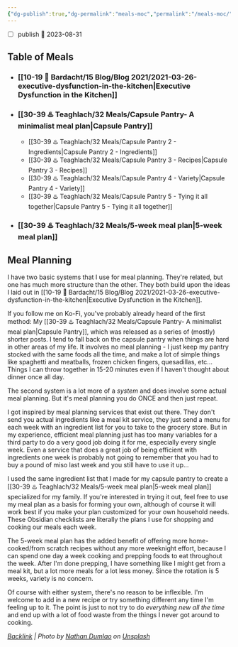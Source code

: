 ```yaml
---
{"dg-publish":true,"dg-permalink":"meals-moc","permalink":"/meals-moc/","title":"Meal Planning","tags":["executive-dysfunction","kitchen"],"noteIcon":"","created":"2023-08-28T11:58:08","updated":"2023-08-28T13:14:06.000-04:00"}
---
```



- [ ] publish 📅 2023-08-31

## Table of Meals
- ### [[10-19 💢 Bardacht/15 Blog/Blog 2021/2021-03-26-executive-dysfunction-in-the-kitchen\|Executive Dysfunction in the Kitchen]]

- ### [[30-39 ♨️ Teaghlach/32 Meals/Capsule Pantry- A minimalist meal plan\|Capsule Pantry]]
  - [[30-39 ♨️ Teaghlach/32 Meals/Capsule Pantry 2 - Ingredients\|Capsule Pantry 2 - Ingredients]]
  - [[30-39 ♨️ Teaghlach/32 Meals/Capsule Pantry 3 - Recipes\|Capsule Pantry 3 - Recipes]]
  - [[30-39 ♨️ Teaghlach/32 Meals/Capsule Pantry 4 - Variety\|Capsule Pantry 4 - Variety]]
  - [[30-39 ♨️ Teaghlach/32 Meals/Capsule Pantry 5 - Tying it all together\|Capsule Pantry 5 - Tying it all together]]
  
- ### [[30-39 ♨️ Teaghlach/32 Meals/5-week meal plan\|5-week meal plan]]

## Meal Planning
I have two basic systems that I use for meal planning. They're related, but one has much more structure than the other. They both build upon the ideas I laid out in [[10-19 💢 Bardacht/15 Blog/Blog 2021/2021-03-26-executive-dysfunction-in-the-kitchen\|Executive Dysfunction in the Kitchen]]. 

If you follow me on Ko-Fi, you've probably already heard of the first method: My [[30-39 ♨️ Teaghlach/32 Meals/Capsule Pantry- A minimalist meal plan\|Capsule Pantry]], which was released as a series of (mostly) shorter posts. I tend to fall back on the capsule pantry when things are hard in other areas of my life. It involves no meal planning - I just keep my pantry stocked with the same foods all the time, and make a lot of simple things like spaghetti and meatballs, frozen chicken fingers, quesadillas, etc... Things I can throw together in 15-20 minutes even if I haven't thought about dinner once all day.

The second system is a lot more of a *system* and does involve some actual meal planning. But it's meal planning you do ONCE and then just repeat. 

I got inspired by meal planning services that exist out there. They don't send you actual ingredients like a meal kit service, they just send a menu for each week with an ingredient list for you to take to the grocery store. But in my experience, efficient meal planning just has too many variables for a third party to do a very good job doing it for me, especially every single week. Even a service that does a great job of being efficient with ingredients one week is probably not going to remember that you had to buy a pound of miso last week and you still have to use it up...

I used the same ingredient list that I made for my capsule pantry to create a [[30-39 ♨️ Teaghlach/32 Meals/5-week meal plan\|5-week meal plan]] specialized for my family. If you're interested in trying it out, feel free to use my meal plan as a basis for forming your own, although of course it will work best if you make your plan customized for your own household needs. These Obsidian checklists are literally the plans I use for shopping and cooking our meals each week.

The 5-week meal plan has the added benefit of offering more home-cooked/from scratch recipes without any more weeknight effort, because I can spend one day a week cooking and prepping foods to eat throughout the week. After I'm done prepping, I have something like I might get from a meal kit, but a lot more meals for a lot less money. Since the rotation is 5 weeks, variety is no concern.

Of course with either system, there's no reason to be inflexible. I'm welcome to add in a new recipe or try something different any time I'm feeling up to it. The point is just to not try to do *everything new all the time* and end up with a lot of food waste from the things I never got around to cooking.



*[Backlink](https://unsplash.com/photos/62yHjXk5Llo) | Photo by [Nathan Dumlao](https://unsplash.com/@nate_dumlao?utm_source=Obsidian%20Image%20Inserter%20Plugin&utm_medium=referral) on [Unsplash](https://unsplash.com/?utm_source=Obsidian%20Image%20Inserter%20Plugin&utm_medium=referral)*
